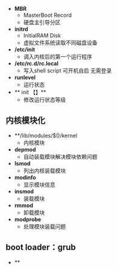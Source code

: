 - **MBR**
	- MasterBoot Record
	- 硬盘主引导分区
- **initrd**
	- InitialRAM Disk
	- 虚拟文件系统读取不同磁盘设备
- **/etc/init**
	- 调入内核后的第一个运行程序
- **/etc/rc.d/rc.local**
	- 写入shell script 可开机自启  无需登录
- **runlevel**
	- 运行状态
- ** init 【】**
	- 修改运行状态等级

## 内核模块化
- **/lib/modules/$()/kernel
	- 内核模块
- **depmod**
	- 自动装载模块解决模块依赖问题
- **lsmod**
	- 列出内核装载模块
- **modinfo**
	- 显示模块信息
- **insmod**
	- 装载模块
- **rmmod**
	- 卸载模块
- **modprobe**
	- 处理模块装载问题

## boot loader：grub
- **
<!--stackedit_data:
eyJoaXN0b3J5IjpbLTk1NDIyMDEwNywxNDIwOTc0MzEyLC0xND
MwOTgzOTQxLC04OTUxOTc5NTMsNDE2NzA1MjE1LC02ODA5NzA0
NDgsLTE0MzkwMTQyOTIsLTEyODk5NDE3NjVdfQ==
-->